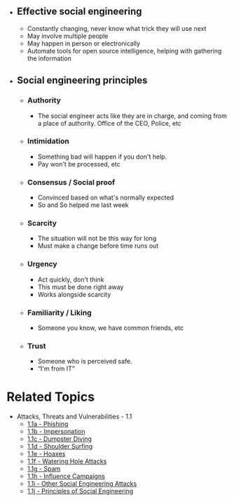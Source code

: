 - ## Effective social engineering
	- Constantly changing, never know what trick they will use next
	- May involve multiple people
	- May happen in person or electronically
	- Automate tools for open source intelligence, helping with gathering the information
- ## Social engineering principles
	- ### Authority
		- The social engineer acts like they are in charge, and coming from a place of authority. Office of the CEO, Police, etc
	- ### Intimidation
		- Something bad will happen if you don't help.
		- Pay won't be processed, etc
	- ### Consensus / Social proof
		- Convinced based on what's normally expected
		- So and So helped me last week
	- ### Scarcity
		- The situation will not be this way for long
		- Must make a change before time runs out
	- ### Urgency
		- Act quickly, don't think
		- This must be done right away
		- Works alongside scarcity
	- ### Familiarity / Liking
		- Someone you know, we have common friends, etc
	- ### Trust
		- Someone who is perceived safe.
		- “I'm from IT”

# Related Topics
- Attacks, Threats and Vulnerabilities - 1.1
	-  [1.1a - Phishing](1.1a%20-%20Phishing.md) 
	-  [1.1b - Impersonation](1.1b%20-%20Impersonation.md) 
	-  [1.1c - Dumpster Diving](1.1c%20-%20Dumpster%20Diving.md)
	-  [1.1d - Shoulder Surfing](1.1d%20-%20Shoulder%20Surfing.md)
	- [1.1e - Hoaxes](1.1e%20-%20Hoaxes.md)
	- [1.1f - Watering Hole Attacks](1.1f%20-%20Watering%20Hole%20Attacks.md)
	- [1.1g - Spam](1.1g%20-%20Spam.md)
	- [1.1h - Influence Campaigns](1.1h%20-%20Influence%20Campaigns.md)
	- [1.1i - Other Social Engineering Attacks](1.1i%20-%20Other%20Social%20Engineering%20Attacks.md)
	- [1.1j - Principles of Social Engineering](1.1j%20-%20Principles%20of%20Social%20Engineering.md)